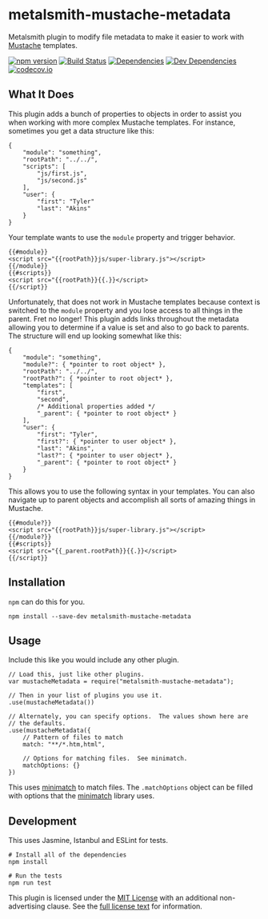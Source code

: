 metalsmith-mustache-metadata
============================

Metalsmith plugin to modify file metadata to make it easier to work with [Mustache] templates.

[![npm version][npm-badge]][npm-link]
[![Build Status][travis-badge]][travis-link]
[![Dependencies][dependencies-badge]][dependencies-link]
[![Dev Dependencies][devdependencies-badge]][devdependencies-link]
[![codecov.io][codecov-badge]][codecov-link]


What It Does
------------

This plugin adds a bunch of properties to objects in order to assist you when working with more complex Mustache templates.  For instance, sometimes you get a data structure like this:

    {
        "module": "something",
        "rootPath": "../../",
        "scripts": [
            "js/first.js",
            "js/second.js"
        ],
        "user": {
            "first": "Tyler"
            "last": "Akins"
        }
    }

Your template wants to use the `module` property and trigger behavior.

    {{#module}}
    <script src="{{rootPath}}js/super-library.js"></script>
    {{/module}}
    {{#scripts}}
    <script src="{{rootPath}}{{.}}</script>
    {{/script}}

Unfortunately, that does not work in Mustache templates because context is switched to the `module` property and you lose access to all things in the parent.  Fret no longer!  This plugin adds links throughout the metadata allowing you to determine if a value is set and also to go back to parents.  The structure will end up looking somewhat like this:

    {
        "module": "something",
        "module?": { *pointer to root object* },
        "rootPath": "../../",
        "rootPath?": { *pointer to root object* },
        "templates": [
            "first",
            "second",
            /* Additional properties added */
            "_parent": { *pointer to root object* }
        ],
        "user": {
            "first": "Tyler",
            "first?": { *pointer to user object* },
            "last": "Akins",
            "last?": { *pointer to user object* },
            "_parent": { *pointer to root object* }
        }
    }

This allows you to use the following syntax in your templates.  You can also navigate up to parent objects and accomplish all sorts of amazing things in Mustache.

    {{#module?}}
    <script src="{{rootPath}}js/super-library.js"></script>
    {{/module?}}
    {{#scripts}}
    <script src="{{_parent.rootPath}}{{.}}</script>
    {{/script}}


Installation
------------

`npm` can do this for you.

    npm install --save-dev metalsmith-mustache-metadata


Usage
-----

Include this like you would include any other plugin.

    // Load this, just like other plugins.
    var mustacheMetadata = require("metalsmith-mustache-metadata");

    // Then in your list of plugins you use it.
    .use(mustacheMetadata())

    // Alternately, you can specify options.  The values shown here are
    // the defaults.
    .use(mustacheMetadata({
        // Pattern of files to match
        match: "**/*.htm,html",

        // Options for matching files.  See minimatch.
        matchOptions: {}
    })

This uses [minimatch] to match files.  The `.matchOptions` object can be filled with options that the [minimatch] library uses.


Development
-----------

This uses Jasmine, Istanbul and ESLint for tests.

    # Install all of the dependencies
    npm install

    # Run the tests
    npm run test

This plugin is licensed under the [MIT License][License] with an additional non-advertising clause.  See the [full license text][License] for information.


[codecov-badge]: https://codecov.io/github/tests-always-included/metalsmith-mustache-metadata/coverage.svg?branch=master
[codecov-link]: https://codecov.io/github/tests-always-included/metalsmith-mustache-metadata?branch=master
[dependencies-badge]: https://david-dm.org/tests-always-included/metalsmith-mustache-metadata.png
[dependencies-link]: https://david-dm.org/tests-always-included/metalsmith-mustache-metadata
[devdependencies-badge]: https://david-dm.org/tests-always-included/metalsmith-mustache-metadata/dev-status.png
[devdependencies-link]: https://david-dm.org/tests-always-included/metalsmith-mustache-metadata#info=devDependencies
[License]: LICENSE.md
[minimatch]: https://github.com/isaacs/minimatch
[Mustache]: https://mustache.github.io/
[npm-badge]: https://badge.fury.io/js/metalsmith-mustache-metadata.svg
[npm-link]: https://npmjs.org/package/metalsmith-mustache-metadata
[travis-badge]: https://secure.travis-ci.org/tests-always-included/metalsmith-mustache-metadata.png
[travis-link]: http://travis-ci.org/tests-always-included/metalsmith-mustache-metadata
